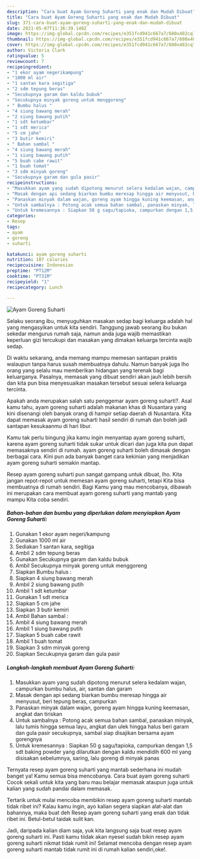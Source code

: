 ```yaml
---
description: "Cara buat Ayam Goreng Suharti yang enak dan Mudah Dibuat"
title: "Cara buat Ayam Goreng Suharti yang enak dan Mudah Dibuat"
slug: 371-cara-buat-ayam-goreng-suharti-yang-enak-dan-mudah-dibuat
date: 2021-05-07T11:36:39.140Z
image: https://img-global.cpcdn.com/recipes/e351fcd941c667a7/680x482cq70/ayam-goreng-suharti-foto-resep-utama.jpg
thumbnail: https://img-global.cpcdn.com/recipes/e351fcd941c667a7/680x482cq70/ayam-goreng-suharti-foto-resep-utama.jpg
cover: https://img-global.cpcdn.com/recipes/e351fcd941c667a7/680x482cq70/ayam-goreng-suharti-foto-resep-utama.jpg
author: Victoria Clark
ratingvalue: 5
reviewcount: 7
recipeingredient:
- "1 ekor ayam negerikampung"
- "1000 ml air"
- "1 santan kara segitiga"
- "2 sdm tepung beras"
- "Secukupnya garam dan kaldu bubuk"
- "Secukupnya minyak goreng untuk menggoreng"
- " Bumbu halus "
- "4 siung bawang merah"
- "2 siung bawang putih"
- "1 sdt ketumbar"
- "1 sdt merica"
- "5 cm jahe"
- "3 butir kemiri"
- " Bahan sambal "
- "4 siung bawang merah"
- "1 siung bawang putih"
- "5 buah cabe rawit"
- "1 buah tomat"
- "3 sdm minyak goreng"
- "Secukupnya garam dan gula pasir"
recipeinstructions:
- "Masukkan ayam yang sudah dipotong menurut selera kedalam wajan, campurkan bumbu halus, air, santan dan garam"
- "Masak dengan api sedang biarkan bumbu meresap hingga air menyusut, beri tepung beras, campurkan"
- "Panaskan minyak dalam wajan, goreng ayam hingga kuning keemasan, angkat dan tiriskan"
- "Untuk sambalnya : Potong acak semua bahan sambal, panaskan minyak, lalu tumis hingga semua layu, angkat dan ulek hingga halus beri garam dan gula pasir secukupnya, sambal siap disajikan bersama ayam gorengnya"
- "Untuk kremesannya : Siapkan 50 g sagu/tapioka, campurkan dengan 1,5 sdt baking powder yang dilarutkan dengan kaldu mendidih 600 ml yang disisakan sebelumnya, saring, lalu goreng di minyak panas"
categories:
- Resep
tags:
- ayam
- goreng
- suharti

katakunci: ayam goreng suharti 
nutrition: 107 calories
recipecuisine: Indonesian
preptime: "PT12M"
cooktime: "PT31M"
recipeyield: "1"
recipecategory: Lunch

---
```



![Ayam Goreng Suharti](https://img-global.cpcdn.com/recipes/e351fcd941c667a7/680x482cq70/ayam-goreng-suharti-foto-resep-utama.jpg)

Selaku seorang ibu, menyuguhkan masakan sedap bagi keluarga adalah hal yang mengasyikan untuk kita sendiri. Tanggung jawab seorang ibu bukan sekedar mengurus rumah saja, namun anda juga wajib memastikan keperluan gizi tercukupi dan masakan yang dimakan keluarga tercinta wajib sedap.

Di waktu  sekarang, anda memang mampu memesan santapan praktis walaupun tanpa harus susah membuatnya dahulu. Namun banyak juga lho orang yang selalu mau memberikan hidangan yang terenak bagi keluarganya. Pasalnya, memasak yang dibuat sendiri akan jauh lebih bersih dan kita pun bisa menyesuaikan masakan tersebut sesuai selera keluarga tercinta. 



Apakah anda merupakan salah satu penggemar ayam goreng suharti?. Asal kamu tahu, ayam goreng suharti adalah makanan khas di Nusantara yang kini disenangi oleh banyak orang di hampir setiap daerah di Nusantara. Kita dapat memasak ayam goreng suharti hasil sendiri di rumah dan boleh jadi santapan kesukaanmu di hari libur.

Kamu tak perlu bingung jika kamu ingin menyantap ayam goreng suharti, karena ayam goreng suharti tidak sukar untuk dicari dan juga kita pun dapat memasaknya sendiri di rumah. ayam goreng suharti boleh dimasak dengan berbagai cara. Kini pun ada banyak banget cara kekinian yang menjadikan ayam goreng suharti semakin mantap.

Resep ayam goreng suharti pun sangat gampang untuk dibuat, lho. Kita jangan repot-repot untuk memesan ayam goreng suharti, tetapi Kita bisa membuatnya di rumah sendiri. Bagi Kamu yang mau mencobanya, dibawah ini merupakan cara membuat ayam goreng suharti yang mantab yang mampu Kita coba sendiri.

<!--inarticleads1-->

##### Bahan-bahan dan bumbu yang diperlukan dalam menyiapkan Ayam Goreng Suharti:

1. Gunakan 1 ekor ayam negeri/kampung
1. Gunakan 1000 ml air
1. Sediakan 1 santan kara, segitiga
1. Ambil 2 sdm tepung beras
1. Gunakan Secukupnya garam dan kaldu bubuk
1. Ambil Secukupnya minyak goreng untuk menggoreng
1. Siapkan  Bumbu halus :
1. Siapkan 4 siung bawang merah
1. Ambil 2 siung bawang putih
1. Ambil 1 sdt ketumbar
1. Gunakan 1 sdt merica
1. Siapkan 5 cm jahe
1. Siapkan 3 butir kemiri
1. Ambil  Bahan sambal :
1. Ambil 4 siung bawang merah
1. Ambil 1 siung bawang putih
1. Siapkan 5 buah cabe rawit
1. Ambil 1 buah tomat
1. Siapkan 3 sdm minyak goreng
1. Siapkan Secukupnya garam dan gula pasir




<!--inarticleads2-->

##### Langkah-langkah membuat Ayam Goreng Suharti:

1. Masukkan ayam yang sudah dipotong menurut selera kedalam wajan, campurkan bumbu halus, air, santan dan garam
1. Masak dengan api sedang biarkan bumbu meresap hingga air menyusut, beri tepung beras, campurkan
1. Panaskan minyak dalam wajan, goreng ayam hingga kuning keemasan, angkat dan tiriskan
1. Untuk sambalnya : Potong acak semua bahan sambal, panaskan minyak, lalu tumis hingga semua layu, angkat dan ulek hingga halus beri garam dan gula pasir secukupnya, sambal siap disajikan bersama ayam gorengnya
1. Untuk kremesannya : Siapkan 50 g sagu/tapioka, campurkan dengan 1,5 sdt baking powder yang dilarutkan dengan kaldu mendidih 600 ml yang disisakan sebelumnya, saring, lalu goreng di minyak panas




Ternyata resep ayam goreng suharti yang mantab sederhana ini mudah banget ya! Kamu semua bisa mencobanya. Cara buat ayam goreng suharti Cocok sekali untuk kita yang baru mau belajar memasak ataupun juga untuk kalian yang sudah pandai dalam memasak.

Tertarik untuk mulai mencoba membikin resep ayam goreng suharti mantab tidak ribet ini? Kalau kamu ingin, ayo kalian segera siapkan alat-alat dan bahannya, maka buat deh Resep ayam goreng suharti yang enak dan tidak ribet ini. Betul-betul taidak sulit kan. 

Jadi, daripada kalian diam saja, yuk kita langsung saja buat resep ayam goreng suharti ini. Pasti kamu tiidak akan nyesel sudah bikin resep ayam goreng suharti nikmat tidak rumit ini! Selamat mencoba dengan resep ayam goreng suharti mantab tidak rumit ini di rumah kalian sendiri,oke!.

